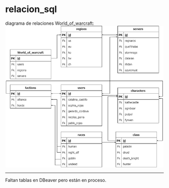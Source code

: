 # relacion_sql

diagrama de relaciones World_of_warcraft:
![Image text](https://github.com/Cataa97/relacion_sql/blob/main/sql/World_of_warcraft.drawio.png)

***
Faltan tablas en DBeaver pero están en proceso.